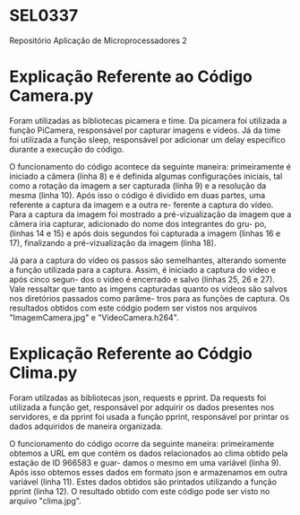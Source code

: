 # SEL0337
Repositório Aplicação de Microprocessadores 2

# Explicação Referente ao Código Camera.py

Foram utilizadas as bibliotecas picamera e time. Da picamera foi utilizada a função PiCamera, responsável por capturar imagens e vídeos. Já da time foi utilizada a
função sleep, responsável por adicionar um delay especifico durante a execução do código.

O funcionamento do código acontece da seguinte maneira: primeiramente é iniciado a câmera (linha 8) e é definida algumas configurações iniciais, tal como a rotação
da imagem a ser capturada (linha 9) e a resolução da mesma (linha 10). Após isso o código é dividido em duas partes, uma referente a captura da imagem e a outra re-
ferente a captura do vídeo. Para a captura da imagem foi mostrado a pré-vizualização da imagem que a câmera iria capturar, adicionado do nome dos integrantes do gru-
po, (linhas 14 e 15) e após dois segundos foi capturada a imagem (linhas 16 e 17), finalizando a pré-vizualização da imagem (linha 18).

Já para a captura do vídeo os passos são semelhantes, alterando somente a função utilizada para a captura. Assim, é iniciado a captura do vídeo e após cinco segun-
dos o vídeo é encerrado e salvo (linhas 25, 26 e 27). Vale ressaltar que tanto as imgens capturadas quanto os vídeos são salvos nos diretórios passados como parâme-
tros para as funções de captura. Os resultados obtidos com este códgio podem ser vistos nos arquivos "ImagemCamera.jpg" e "VideoCamera.h264".

# Explicação Referente ao Códgio Clima.py

Foram utilzadas as bibliotecas json, requests e pprint. Da requests foi utilizada a função get, responsável por adquirir os dados presentes nos servidores, e da pprint
foi usada a função pprint, responsável por printar os dados adquiridos de maneira organizada.

O funcionamento do código ocorre da seguinte maneira: primeiramente obtemos a URL em que contém os dados relacionados ao clima obtido pela estação de ID 966583 e guar-
damos o mesmo em uma variável (linha 9). Após isso obtemos esses dados em formato json e armazenamos em outra variável (linha 11). Estes dados obtidos são printados
utilizando a função pprint (linha 12). O resultado obtido com este código pode ser visto no arquivo "clima.jpg".

